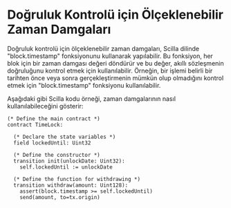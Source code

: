 # Doğruluk Kontrolü için Ölçeklenebilir Zaman Damgaları

Doğruluk kontrolü için ölçeklenebilir zaman damgaları, Scilla dilinde "block.timestamp" fonksiyonunu kullanarak yapılabilir. Bu fonksiyon, her blok için bir zaman damgası değeri döndürür ve bu değer, akıllı sözleşmenin doğruluğunu kontrol etmek için kullanılabilir. Örneğin, bir işlemi belirli bir tarihten önce veya sonra gerçekleştirmenin mümkün olup olmadığını kontrol etmek için "block.timestamp" fonksiyonu kullanılabilir.

Aşağıdaki gibi Scilla kodu örneği, zaman damgalarının nasıl kullanılabileceğini gösterir:

```scilla
(* Define the main contract *)
contract TimeLock:
  
  (* Declare the state variables *)
  field lockedUntil: Uint32

  (* Define the constructor *)
  transition init(unlockDate: Uint32):
    self.lockedUntil := unlockDate
  
  (* Define the function for withdrawing *)
  transition withdraw(amount: Uint128):
    assert(block.timestamp >= self.lockedUntil)
    send(amount, to=tx.origin)    

```
